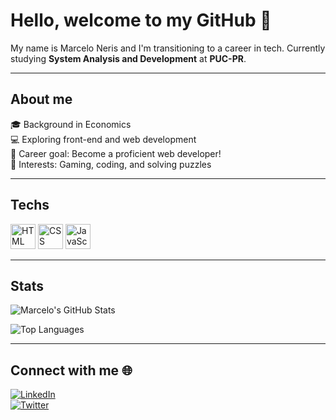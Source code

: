 # Hello, welcome to my GitHub 👋

My name is Marcelo Neris and I'm transitioning to a career in tech. Currently studying **System Analysis and Development** at **PUC-PR**.

---

## About me
🎓 Background in Economics  
💻 Exploring front-end and web development  
🎯 Career goal: Become a proficient web developer!  
🧩 Interests: Gaming, coding, and solving puzzles  

---

## Techs
<img src="https://img.icons8.com/color/48/000000/html-5.png" alt="HTML" width="40"/>
<img src="https://img.icons8.com/color/48/000000/css3.png" alt="CSS" width="40"/>
<img src="https://img.icons8.com/color/48/000000/javascript.png" alt="JavaScript" width="40"/>

---

## Stats
![Marcelo's GitHub Stats](https://github-readme-stats.vercel.app/api?username=MarceloNeris&show_icons=true&theme=dark)

![Top Languages](https://github-readme-stats.vercel.app/api/top-langs/?username=MarceloNeris&layout=compact&theme=dark)

---

## Connect with me 🌐
[![LinkedIn](https://img.shields.io/badge/LinkedIn-0077B5?style=for-the-badge&logo=linkedin&logoColor=white)](https://linkedin.com/in/marcelo-neris)  
[![Twitter](https://img.shields.io/badge/Twitter-1DA1F2?style=for-the-badge&logo=twitter&logoColor=white)](https://twitter.com/marcelo-neris)
